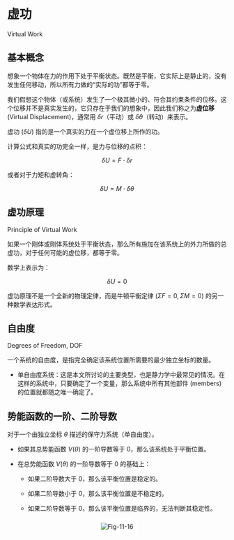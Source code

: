 # 虚功

Virtual Work

## 基本概念

想象一个物体在力的作用下处于平衡状态。既然是平衡，它实际上是静止的，没有发生任何移动，所以所有力做的“实际的功”都等于零。

我们假想这个物体（或系统）发生了一个极其微小的、符合其约束条件的位移。这个位移并不是真实发生的，它只存在于我们的想象中，因此我们称之为**虚位移** (Virtual Displacement)，通常用 $\delta r$（平动）或 $\delta \theta$（转动）来表示。

虚功 ($\delta U$) 指的是一个真实的力在一个虚位移上所作的功。

计算公式和真实的功完全一样，是力与位移的点积：

$$
\delta U = F \cdot \delta r
$$

或者对于力矩和虚转角：

$$
\delta U = M \cdot \delta \theta
$$

## 虚功原理

Principle of Virtual Work

如果一个刚体或刚体系统处于平衡状态，那么所有施加在该系统上的外力所做的总虚功，对于任何可能的虚位移，都等于零。

数学上表示为：

$$
\delta U = 0
$$

虚功原理不是一个全新的物理定律，而是牛顿平衡定律 ($\Sigma F=0,\, \Sigma M=0$) 的另一种数学表达形式。

## 自由度

Degrees of Freedom, DOF

一个系统的自由度，是指完全确定该系统位置所需要的最少独立坐标的数量。

- 单自由度系统：这是本文所讨论的主要类型，也是静力学中最常见的情况。在这样的系统中，只要确定了一个变量，那么系统中所有其他部件 (members) 的位置就都随之唯一确定了。

## 势能函数的一阶、二阶导数

对于一个由独立坐标 $\theta$ 描述的保守力系统（单自由度）。

- 如果其总势能函数 $V(\theta)$ 的一阶导数等于 0，那么该系统处于平衡位置。

- 在总势能函数 $V(\theta)$ 的一阶导数等于 0 的基础上：

    - 如果二阶导数大于 0，那么该平衡位置是稳定的。

    - 如果二阶导数小于 0，那么该平衡位置是不稳定的。

    - 如果二阶导数等于 0，那么该平衡位置是临界的，无法判断其稳定性。

<div style="width: fit-content; margin: 0 auto;">
  <img src="/物理学/力学/静力学/虚功/Fig-11-16.png" alt="Fig-11-16" style="max-height: 350px; background-color: white; padding: 10px; border-radius: 5px;">
</div>
